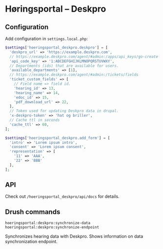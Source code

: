 # Høringsportal – Deskpro

## Configuration

Add configuration in `settings.local.php`:

```php
$settings['hoeringsportal_deskpro.deskpro'] = [
  'deskpro_url' => 'https://example.deskpro.com',
  // https://example.deskpro.com/agent/#admin:/apps/api_keys/go-create
  'api_code_key' => '1:ABCDEFGHIJKLMNOPQRSTUVWXY',
  // Departments (ids) that are available for users.
  'available_departments' => [1],
  // https://example.deskpro.com/agent/#admin:/tickets/fields
  'ticket_custom_fields' => [
    // Field name => field id.
    'hearing_id' => 13,
    'hearing_name' => 14,
    'edoc_id' => 15,
    'pdf_download_url' => 22,
  ],
  // Token used for updating Deskpro data in drupal.
  'x-deskpro-token' => 'hat og briller',
  // Cache ttl in seconds
  'cache_ttl' => 60,
];

$settings['hoeringsportal_deskpro.add_form'] = [
  'intro' => 'Lorem ipsum intro',
  'consent' => 'Lorem ipsum consent',
  'representation' => [
    '11' => 'AAA',
    '22' => 'BBB'
  ],
];
```

## API

Check out `/hoeringsportal_deskpro/api/docs` for details.

## Drush commands

```
hoeringsportal:deskpro:synchronize-data
hoeringsportal:deskpro:synchronize-endpoint
```
Synchronizes hearing data with Deskpro.
Shows information on data synchronization endpoint.
